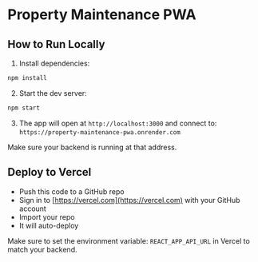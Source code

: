 # Property Maintenance PWA

## How to Run Locally

1. Install dependencies:

```bash
npm install
```

2. Start the dev server:

```bash
npm start
```

3. The app will open at `http://localhost:3000` and connect to:
`https://property-maintenance-pwa.onrender.com`

Make sure your backend is running at that address.

## Deploy to Vercel

- Push this code to a GitHub repo
- Sign in to [https://vercel.com](https://vercel.com) with your GitHub account
- Import your repo
- It will auto-deploy

Make sure to set the environment variable:
`REACT_APP_API_URL` in Vercel to match your backend.
